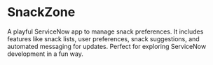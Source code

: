 # SnackZone
A playful ServiceNow app to manage snack preferences. It includes features like snack lists, user preferences, snack suggestions, and automated messaging for updates. Perfect for exploring ServiceNow development in a fun way.
